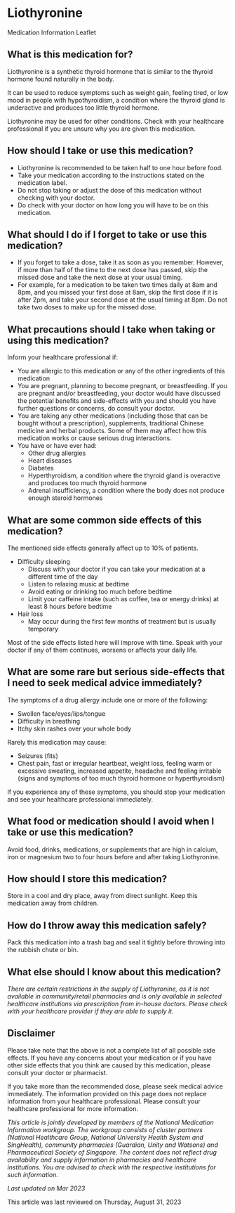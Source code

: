 # Liothyronine

Medication Information Leaflet

What is this medication for?
----------------------------

Liothyronine is a synthetic thyroid hormone that is similar to the thyroid hormone found naturally in the body.

It can be used to reduce symptoms such as weight gain, feeling tired, or low mood in people with hypothyroidism, a condition where the thyroid gland is underactive and produces too little thyroid hormone.

Liothyronine may be used for other conditions. Check with your healthcare professional if you are unsure why you are given this medication.

How should I take or use this medication?
-----------------------------------------

* Liothyronine is recommended to be taken half to one hour before food.
* Take your medication according to the instructions stated on the medication label.
* Do not stop taking or adjust the dose of this medication without checking with your doctor.
* Do check with your doctor on how long you will have to be on this medication.

What should I do if I forget to take or use this medication?
------------------------------------------------------------

* If you forget to take a dose, take it as soon as you remember. However, if more than half of the time to the next dose has passed, skip the missed dose and take the next dose at your usual timing.
* For example, for a medication to be taken two times daily at 8am and 8pm, and you missed your first dose at 8am, skip the first dose if it is after 2pm, and take your second dose at the usual timing at 8pm. Do not take two doses to make up for the missed dose.

What precautions should I take when taking or using this medication?
--------------------------------------------------------------------

Inform your healthcare professional if:

* You are allergic to this medication or any of the other ingredients of this medication
* You are pregnant, planning to become pregnant, or breastfeeding. If you are pregnant and/or breastfeeding, your doctor would have discussed the potential benefits and side-effects with you and should you have further questions or concerns, do consult your doctor.
* You are taking any other medications (including those that can be bought without a prescription), supplements, traditional Chinese medicine and herbal products. Some of them may affect how this medication works or cause serious drug interactions.
* You have or have ever had:
  + Other drug allergies
  + Heart diseases
  + Diabetes
  + Hyperthyroidism, a condition where the thyroid gland is overactive and produces too much thyroid hormone
  + Adrenal insufficiency, a condition where the body does not produce enough steroid hormones

What are some common side effects of this medication?
-----------------------------------------------------

The mentioned side effects generally affect up to 10% of patients.

* Difficulty sleeping
  + Discuss with your doctor if you can take your medication at a different time of the day
  + Listen to relaxing music at bedtime
  + Avoid eating or drinking too much before bedtime
  + Limit your caffeine intake (such as coffee, tea or energy drinks) at least 8 hours before bedtime
* Hair loss
  + May occur during the first few months of treatment but is usually temporary

Most of the side effects listed here will improve with time. Speak with your doctor if any of them continues, worsens or affects your daily life.

What are some rare but serious side-effects that I need to seek medical advice immediately?
-------------------------------------------------------------------------------------------

The symptoms of a drug allergy include one or more of the following:

* Swollen face/eyes/lips/tongue
* Difficulty in breathing
* Itchy skin rashes over your whole body

Rarely this medication may cause:

* Seizures (fits)
* Chest pain, fast or irregular heartbeat, weight loss, feeling warm or excessive sweating, increased appetite, headache and feeling irritable (signs and symptoms of too much thyroid hormone or hyperthyroidism)

If you experience any of these symptoms, you should stop your medication and see your healthcare professional immediately.

What food or medication should I avoid when I take or use this medication?
--------------------------------------------------------------------------

Avoid food, drinks, medications, or supplements that are high in calcium, iron or magnesium two to four hours before and after taking Liothyronine.

How should I store this medication?
-----------------------------------

Store in a cool and dry place, away from direct sunlight. Keep this medication away from children.

How do I throw away this medication safely?
-------------------------------------------

Pack this medication into a trash bag and seal it tightly before throwing into the rubbish chute or bin.

What else should I know about this medication?
----------------------------------------------

*There are certain restrictions in the supply of Liothyronine, as it is not available in community/retail pharmacies and is only available in selected healthcare institutions via prescription from in-house doctors. Please check with your healthcare provider if they are able to supply it.*

Disclaimer
----------

Please take note that the above is not a complete list of all possible side effects. If you have any concerns about your medication or if you have other side effects that you think are caused by this medication, please consult your doctor or pharmacist.

If you take more than the recommended dose, please seek medical advice immediately. The information provided on this page does not replace information from your healthcare professional. Please consult your healthcare professional for more information.

*This article is jointly developed by members of the National Medication Information workgroup. The workgroup consists of cluster partners (National Healthcare Group, National University Health System and SingHealth), community pharmacies (Guardian, Unity and Watsons) and Pharmaceutical Society of Singapore. The content does not reflect drug availability and supply information in pharmacies and healthcare institutions. You are advised to check with the respective institutions for such information.*

*Last updated on Mar 2023*

This article was last reviewed on
Thursday, August 31, 2023